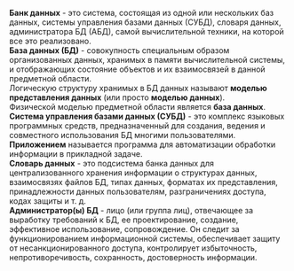 **Банк данных** - это система, состоящая из одной или нескольких баз данных, системы управления базами данных (СУБД), словаря данных, администратора БД (АБД), самой вычислительной техники, на которой все это реализовано.  
**База данных (БД)** - совокупность специальным образом организованных данных, хранимых в памяти вычислительной системы, и отображающих состояние объектов и их взаимосвязей в данной предметной области.  
Логическую структуру хранимых в БД данных называют **моделью представления данных** (или просто **моделью данных**).  
Физической моделью предметной области является **база данных**.  
**Система управления базами данных (СУБД)** - это комплекс языковых программных средств, предназначенный для создания, ведения и совместного использования БД многими пользователями.  
**Приложением** называется программа для автоматизации обработки информации в прикладной задаче.  
**Словарь данных** - это подсистема банка данных для централизованного хранения информации о структурах данных, взаимосвязях файлов БД, типах данных, форматах их представления, принадлежности данных пользователям, разграничениях доступа, кодах защиты и т. д.  
**Администратор(ы) БД** - лицо (или группа лиц), отвечающее за выработку требований к БД, ее проектирование, создание, эффективное использование, сопровождение. Он следит за функционированием информационной системы, обеспечивает защиту от несанкционированного доступа, контролирует избыточность, непротиворечивость, сохранность, достоверность информации.  
